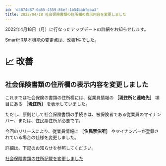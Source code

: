 ```yaml
---
id: 'd4874d87-0a55-4559-86ef-1b54babfeaa3'
title: 2022/04/18 社会保険書類の住所欄の表示内容を変更しました
---
```

2022年4月18日（月）に行なったアップデートの詳細をお知らせします。

SmartHR基本機能の変更点は、改善1件でした。
# 📈 改善

## 社会保険書類の住所欄の表示内容を変更しました

これまでは社会保険の書類の住所欄には、従業員情報の **［現住所と連絡先］** 項目にある **［現住所］** を表示していました。

ただし、原則として社会保険書類の手続きは、被保険者である従業員のマイナンバー、または、住民票住所が必要です。

今回のリリースにより、従業員情報に **［住民票住所］** やマイナンバーが登録されている場合の仕様を変更しました。


詳細は、下記のお知らせを参照してください。

[社会保険書類の住所記載を変更しました](https://smarthr.jp/update/34738)

